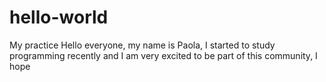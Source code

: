 # hello-world
My practice
Hello everyone, my name is Paola, I started to study programming recently and I am very excited to be part of this community, I hope

